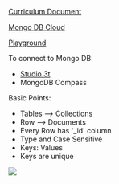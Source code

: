 [Curriculum Document](https://docs.google.com/document/d/1-UbdACvyEuJRPlRwsqghj_JapLgTPmMcVreyf352niA/preview?pru=AAABgvl9wDI*s_vkJWd3KN4uItPnBpzgGg)

[Mongo DB Cloud](https://www.mongodb.com/atlas/database)

[Playground](https://mongoplayground.net/)

To connect to Mongo DB:
- [Studio 3t](https://studio3t.com/free/
)
- MongoDB Compass

Basic Points:
- Tables --> Collections
- Row --> Documents
- Every Row has '_id' column
- Type and Case Sensitive
- Keys: Values
- Keys are unique

![](https://visitor-badge.glitch.me/badge?page_id=0xStryK3R.mongodb-masterclass-scaler&right_color=orange)